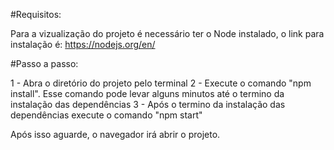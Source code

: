 #Requisitos:

Para a vizualização do projeto é necessário ter o Node instalado, o link para instalação é: https://nodejs.org/en/

#Passo a passo:

1 - Abra o diretório do projeto pelo terminal
2 - Execute o comando "npm install". Esse comando pode levar alguns minutos até o termino da instalação das dependências
3 - Após o termino da instalação das dependências execute o comando "npm start"

Após isso aguarde, o navegador irá abrir o projeto.

